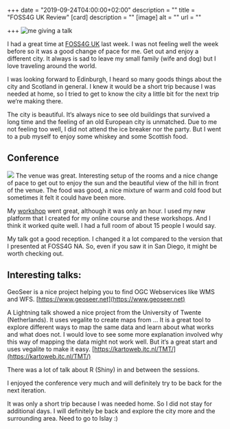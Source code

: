 +++
date = "2019-09-24T04:00:00+02:00"
description = ""
title = "FOSS4G UK Review"
[card]
description = ""
[image]
alt = ""
url = ""

+++
![me giving a talk](https://res.cloudinary.com/civicvision/image/upload/f_auto,q_auto,w_auto,dpr_auto,c_limit/milafrerichs.com/articles/AF6327DF-1615-487D-B969-AD5D3F925BBF.jpg)

I had a great time at [FOSS4G UK](https://uk.osgeo.org/foss4guk2019/) last week. I was not feeling well the week before so it was a good change of pace for me.
Get out and enjoy a different city. It always is sad to leave my small family (wife and dog) but I love traveling around the world.

I was looking forward to Edinburgh, I heard so many goods things about the city and Scotland in general. I knew it would be a short trip because I was needed at home, so I tried to get to know the city a little bit for the next trip we‘re making there.

The city is beautiful. It‘s always nice to see old buildings that survived a long time and the feeling of an old European city is unmatched.
Due to me not feeling too well, I did not attend the ice breaker nor the party. But I went to a pub myself to enjoy some whiskey and some Scottish food.

## Conference
![](https://res.cloudinary.com/civicvision/image/upload/f_auto,q_auto,w_auto,dpr_auto,c_limit/milafrerichs.com/articles/32EA6E83-A02D-4B63-B492-77128D14E2B5.jpg)
The venue was great. Interesting setup of the rooms and a nice change of pace to get out to enjoy the sun and the beautiful view of the hill in front of the venue.
The food was good, a nice mixture of warm and cold food but sometimes it felt it could have been more.

My [workshop](https://mappingwithd3.com) went great, although it was only an hour. I used my new platform that I created for my online course and these workshops. And I think it worked quite well. I had a full room of about 15 people I would say.

My talk got a good reception. I changed it a lot compared to the version that I presented at FOSS4G NA. So, even if you saw it in San Diego, it might be worth checking out.

## Interesting talks:

GeoSeer is a nice project helping you to find OGC Webservices like WMS and WFS.
[https://www.geoseer.net](https://www.geoseer.net)

A Lightning talk showed a nice project from the University of Twente (Netherlands). It uses vegalite to create maps from ...
It is a great tool to explore different ways to map the same data and learn about what works and what does not.
I would love to see some more explanation involved why this way of mapping the data might not work well. But it‘s a great start and uses vegalite to make it easy.
[https://kartoweb.itc.nl/TMT/](https://kartoweb.itc.nl/TMT/)

There was a lot of talk about R (Shiny) in and between the sessions.

I enjoyed the conference very much and will definitely try to be back for the next iteration.

It was only a short trip because I was needed home. So I did not stay for additional days. I will definitely be back and explore the city more and the surrounding area. Need to go to Islay :)